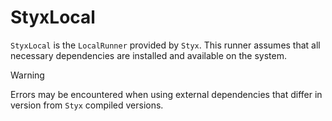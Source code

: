 # StyxLocal

`StyxLocal` is the `LocalRunner` provided by `Styx`. This runner assumes that all
necessary dependencies are installed and available on the system.

> [!WARNING]
> Errors may be encountered when using external dependencies that differ in version
> from `Styx` compiled versions.
